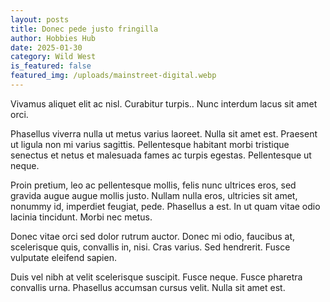 ```yaml
---
layout: posts
title: Donec pede justo fringilla
author: Hobbies Hub
date: 2025-01-30
category: Wild West
is_featured: false
featured_img: /uploads/mainstreet-digital.webp
---
```

 Vivamus aliquet elit ac nisl. Curabitur turpis.. Nunc interdum lacus sit amet orci.



Phasellus viverra nulla ut metus varius laoreet. Nulla sit amet est. Praesent ut ligula non mi varius sagittis. Pellentesque habitant morbi tristique senectus et netus et malesuada fames ac turpis egestas. Pellentesque ut neque.



Proin pretium, leo ac pellentesque mollis, felis nunc ultrices eros, sed gravida augue augue mollis justo. Nullam nulla eros, ultricies sit amet, nonummy id, imperdiet feugiat, pede. Phasellus a est. In ut quam vitae odio lacinia tincidunt. Morbi nec metus.



Donec vitae orci sed dolor rutrum auctor. Donec mi odio, faucibus at, scelerisque quis, convallis in, nisi. Cras varius. Sed hendrerit. Fusce vulputate eleifend sapien.



Duis vel nibh at velit scelerisque suscipit. Fusce neque. Fusce pharetra convallis urna. Phasellus accumsan cursus velit. Nulla sit amet est.
